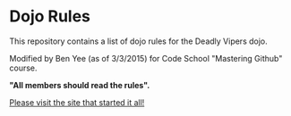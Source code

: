 Dojo Rules
==========

This repository contains a list of dojo rules for the Deadly Vipers dojo. 

Modified by Ben Yee (as of 3/3/2015) for Code School "Mastering Github" course.

**"All members should read the rules".**

[Please visit the site that started it all!](https://github.com/deadlyvipers)


